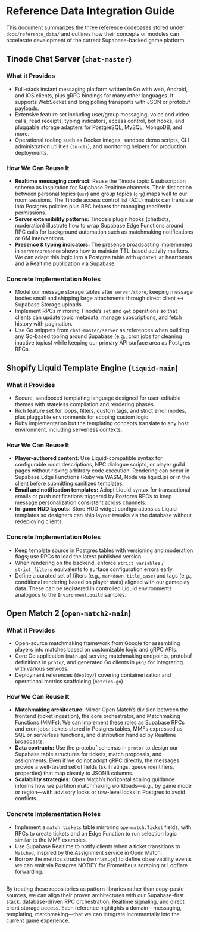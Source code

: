 # Reference Data Integration Guide

This document summarizes the three reference codebases stored under `docs/reference_data/` and outlines how their concepts or
modules can accelerate development of the current Supabase-backed game platform.

## Tinode Chat Server (`chat-master`)

### What it Provides
- Full-stack instant messaging platform written in Go with web, Android, and iOS clients, plus gRPC bindings for many other
  languages. It supports WebSocket and long polling transports with JSON or protobuf payloads.
- Extensive feature set including user/group messaging, voice and video calls, read receipts, typing indicators, access control,
  bot hooks, and pluggable storage adapters for PostgreSQL, MySQL, MongoDB, and more.
- Operational tooling such as Docker images, sandbox demo scripts, CLI administration utilities (`tn-cli`), and monitoring
  helpers for production deployments.

### How We Can Reuse It
- **Realtime messaging contract:** Reuse the Tinode topic & subscription schema as inspiration for Supabase Realtime channels.
  Their distinction between personal topics (`usr`) and group topics (`grp`) maps well to our room sessions. The Tinode access
  control list (ACL) matrix can translate into Postgres policies plus RPC helpers for managing read/write permissions.
- **Server extensibility patterns:** Tinode’s plugin hooks (chatbots, moderation) illustrate how to wrap Supabase Edge Functions
  around RPC calls for background automation such as matchmaking notifications or GM interventions.
- **Presence & typing indicators:** The presence broadcasting implemented in `server/presence` shows how to maintain TTL-based
  activity markers. We can adapt this logic into a Postgres table with `updated_at` heartbeats and a Realtime publication via
  Supabase.

### Concrete Implementation Notes
- Model our message storage tables after `server/store`, keeping message bodies small and shipping large attachments through
  direct client ↔ Supabase Storage uploads.
- Implement RPCs mirroring Tinode’s `set` and `get` operations so that clients can update topic metadata, manage subscriptions,
  and fetch history with pagination.
- Use Go snippets from `chat-master/server` as references when building any Go-based tooling around Supabase (e.g., cron jobs
  for cleaning inactive topics) while keeping our primary API surface area as Postgres RPCs.

## Shopify Liquid Template Engine (`liquid-main`)

### What it Provides
- Secure, sandboxed templating language designed for user-editable themes with stateless compilation and rendering phases.
- Rich feature set for loops, filters, custom tags, and strict error modes, plus pluggable environments for scoping custom logic.
- Ruby implementation but the templating concepts translate to any host environment, including serverless contexts.

### How We Can Reuse It
- **Player-authored content:** Use Liquid-compatible syntax for configurable room descriptions, NPC dialogue scripts, or player
  guild pages without risking arbitrary code execution. Rendering can occur in Supabase Edge Functions (Ruby via WASM, Node via
  liquid.js) or in the client before submitting sanitized templates.
- **Email and notification templates:** Adopt Liquid syntax for transactional emails or push notifications triggered by Postgres
  RPCs to keep message personalization consistent across channels.
- **In-game HUD layouts:** Store HUD widget configurations as Liquid templates so designers can ship layout tweaks via the
  database without redeploying clients.

### Concrete Implementation Notes
- Keep template source in Postgres tables with versioning and moderation flags; use RPCs to load the latest published version.
- When rendering on the backend, enforce `strict_variables` / `strict_filters` equivalents to surface configuration errors early.
- Define a curated set of filters (e.g., `markdown`, `title_case`) and tags (e.g., conditional rendering based on player stats)
  aligned with our gameplay data. These can be registered in controlled Liquid environments analogous to the `Environment.build`
  samples.

## Open Match 2 (`open-match2-main`)

### What it Provides
- Open-source matchmaking framework from Google for assembling players into matches based on customizable logic and gRPC APIs.
- Core Go application (`main.go`) serving matchmaking endpoints, protobuf definitions in `proto/`, and generated Go clients in
  `pkg/` for integrating with various services.
- Deployment references (`deploy/`) covering containerization and operational metrics scaffolding (`metrics.go`).

### How We Can Reuse It
- **Matchmaking architecture:** Mirror Open Match’s division between the frontend (ticket ingestion), the core orchestrator, and
  Matchmaking Functions (MMFs). We can implement these roles as Supabase RPCs and cron jobs: tickets stored in Postgres tables,
  MMFs expressed as SQL or serverless functions, and distribution handled by Realtime broadcasts.
- **Data contracts:** Use the protobuf schemas in `proto/` to design our Supabase table structures for tickets, match proposals,
  and assignments. Even if we do not adopt gRPC directly, the messages provide a well-tested set of fields (skill ratings, queue
  identifiers, properties) that map cleanly to JSONB columns.
- **Scalability strategies:** Open Match’s horizontal scaling guidance informs how we partition matchmaking workloads—e.g., by
  game mode or region—with advisory locks or row-level locks in Postgres to avoid conflicts.

### Concrete Implementation Notes
- Implement a `match_tickets` table mirroring `openmatch.Ticket` fields, with RPCs to create tickets and an Edge Function to run
  selection logic similar to the MMF examples.
- Use Supabase Realtime to notify clients when a ticket transitions to `Matched`, inspired by the Assignment service in Open
  Match.
- Borrow the metrics structure (`metrics.go`) to define observability events we can emit via Postgres NOTIFY for Prometheus
  scraping or Logflare forwarding.

---

By treating these repositories as pattern libraries rather than copy-paste sources, we can align their proven architectures with
our Supabase-first stack: database-driven RPC orchestration, Realtime signaling, and direct client storage access. Each reference
highlights a domain—messaging, templating, matchmaking—that we can integrate incrementally into the current game experience.
